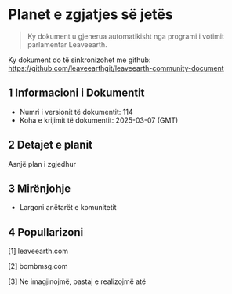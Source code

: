 # Planet e zgjatjes së jetës

>Ky dokument u gjenerua automatikisht nga programi i votimit parlamentar Leaveearth.

Ky dokument do të sinkronizohet me github: https://github.com/leaveearthgit/leaveearth-community-document

## 1 Informacioni i Dokumentit

- Numri i versionit të dokumentit: 114
- Koha e krijimit të dokumentit: 2025-03-07 (GMT)

## 2 Detajet e planit

Asnjë plan i zgjedhur

## 3 Mirënjohje
* Largoni anëtarët e komunitetit

## 4 Popullarizoni
[1] leaveearth.com

[2] bombmsg.com

[3] Ne imagjinojmë, pastaj e realizojmë atë